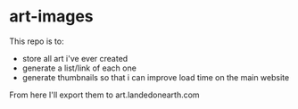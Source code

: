 # art-images
This repo is to:
- store all art i've ever created
- generate a list/link of each one
- generate thumbnails so that i can improve load time on the main website 

From here I'll export them to art.landedonearth.com
